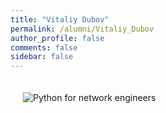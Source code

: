 ```yaml
---
title: "Vitaliy Dubov"
permalink: /alumni/Vitaliy_Dubov
author_profile: false
comments: false
sidebar: false
---
```


<div style="padding: 20px;">
  <img src="https://raw.githubusercontent.com/pyneng/pyneng.github.io/master/alumni/Vitaliy_Dubov.png" alt="Python for network engineers">
</div>

